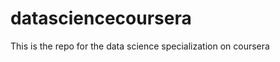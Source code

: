 datasciencecoursera
===================

This is the repo for the data science specialization on coursera
